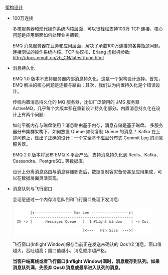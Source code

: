 [架构设计](http://docs.emqtt.cn/zh_CN/latest/design.html)

- 100万连接

  多核服务器和现代操作系统内核层面，可以很轻松支持100万 TCP 连接，核心问题是应用层面如何处理业务瓶颈。

  EMQ 消息服务器在业务和应用层面，解决了承载100万连接的各类瓶颈问题。连接测试的操作系统内核、TCP 协议栈、Erlang 虚拟机参数: http://docs.emqtt.cn/zh_CN/latest/tune.html

- 消息持久化

  EMQ 1.0 版本不支持服务器内部消息持久化，这是一个架构设计选择。首先，EMQ 解决的核心问题是连接与路由；其次，我们认为内置持久化是个错误设计。

  传统内置消息持久化的 MQ 服务器，比如广泛使用的 JMS 服务器 ActiveMQ，几乎每个大版本都在重新设计持久化部分。内置消息持久化在设计上有两个问题:

  如何平衡内存与磁盘使用？消息路由基于内存，消息存储是基于磁盘。
  多服务器分布集群架构下，如何放置 Queue 如何复制 Queue 的消息？
  Kafka 在上述问题上，做出了正确的设计：一个完全基于磁盘分布式 Commit Log 的消息服务器。

  EMQ 2.0 版本将发布 EMQ X 平台产品，支持消息持久化到 Redis、Kafka、Cassandra、PostgreSQL 等数据库。

  设计上分离消息路由与消息存储职责后，数据复制容灾备份甚至应用集成，可以在数据层面灵活实现。

- 消息队列与飞行窗口

  会话层通过一个内存消息队列和飞行窗口处理下发消息:

  ![](assets/markdown-img-paste-20170910220910851.png)

  飞行窗口(Inflight Window)保存当前正在发送未确认的 Qos1/2 消息。窗口值越大，吞吐越高；窗口值越小，消息顺序越严格。

  **当客户端离线或者飞行窗口(Inflight Window)满时，消息缓存到队列。如果消息队列满，先丢弃 Qos0 消息或最早进入队列的消息。**
